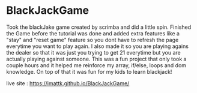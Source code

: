 # BlackJackGame
Took the blackJake game created by scrimba and did a little spin. 
Finished the Game before the tutorial was done and added extra features like a "stay" and "reset game" feature so you dont have to refresh the page everytime you want to play again. I also made it so you are playing agains the dealer so that it was just you trying to get 21 everytime but you are actually playing against someone. 
This was a fun project that only took a couple hours and it helped me reinforce my array, if/else, loops and dom knowledge. On top of that it was fun for my kids to learn blackjack!

live site : https://imattk.github.io/BlackJackGame/
